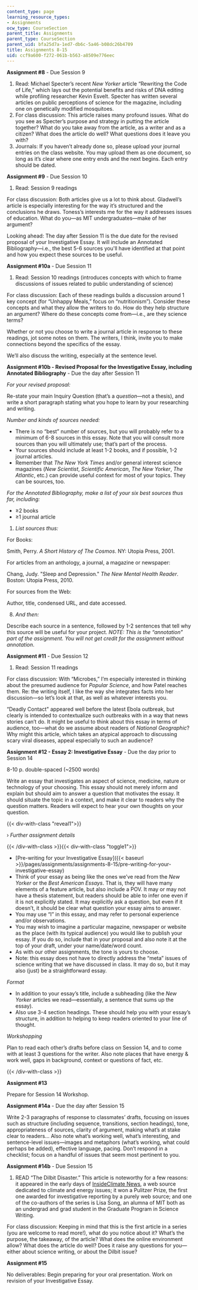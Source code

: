 ```yaml
---
content_type: page
learning_resource_types:
- Assignments
ocw_type: CourseSection
parent_title: Assignments
parent_type: CourseSection
parent_uid: bfa25d7a-1ed7-db6c-5a46-b08dc26b4709
title: Assignments 8-15
uid: ccf9a600-f272-061b-b563-a8509e776eec
---
```


**Assignment #8** - Due Session 9

1.  Read: Michael Specter’s recent _New Yorker_ article “Rewriting the Code of Life,” which lays out the potential benefits and risks of DNA editing while profiling researcher Kevin Esvelt. Specter has written several articles on public perceptions of science for the magazine, including one on genetically modified mosquitoes.
2.  For class discussion: This article raises many profound issues. What do you see as Specter’s purpose and strategy in putting the article together? What do you take away from the article, as a writer and as a citizen? What does the article do well? What questions does it leave you with?
3.  Journals: If you haven’t already done so, please upload your journal entries on the class website. You may upload them as one document, so long as it’s clear where one entry ends and the next begins. Each entry should be dated.

**Assignment #9** - Due Session 10

1.  Read: Session 9 readings

For class discussion: Both articles give us a lot to think about. Gladwell’s article is especially interesting for the way it’s structured and the conclusions he draws. Toness’s interests me for the way it addresses issues of education. What do you—as MIT undergraduates—make of her argument?

Looking ahead: The day after Session 11 is the due date for the revised proposal of your Investigative Essay. It will include an Annotated Bibliography—i.e., the best 5-6 sources you'll have identified at that point and how you expect these sources to be useful.

**Assignment #10a** - Due Session 11

1.  Read: Session 10 readings (introduces concepts with which to frame discussions of issues related to public understanding of science)

For class discussion: Each of these readings builds a discussion around 1 key concept (for “Unhappy Meals,” focus on “nutritionism”). Consider these concepts and what they allow the writers to do. How do they help structure an argument? Where do these concepts come from—i.e., are they science terms?

Whether or not you choose to write a journal article in response to these readings, jot some notes on them. The writers, I think, invite you to make connections beyond the specifics of the essay.

We’ll also discuss the writing, especially at the sentence level.

**Assignment #10b - Revised Proposal for the Investigative Essay, including Annotated Bibliography** - Due the day after Session 11

_For your revised proposal:_

Re-state your main Inquiry Question (that’s a _question_—not a thesis), and write a short paragraph stating what you hope to learn by your researching and writing.

_Number and kinds of sources needed:_

*   There is no “best” number of sources, but you will probably refer to a minimum of 6-8 sources in this essay. Note that you will consult more sources than you will ultimately use; that’s part of the process.
*   Your sources should include at least 1-2 books, and if possible, 1-2 journal articles.
*   Remember that _The New York Times_ and/or general interest science magazines (_New Scientist_, _Scientific American_, _The New Yorker_, _The Atlantic_, etc.) can provide useful context for most of your topics. They can be sources, too.

_For the Annotated Bibliography, make a list of your six best sources thus far, including:_

*   ≥2 books
*   ≥1 journal article

1.  _List sources thus:_

For Books:

Smith, Perry. _A Short History of The Cosmos_. NY: Utopia Press, 2001.

For articles from an anthology, a journal, a magazine or newspaper:

Chang, Judy. "Sleep and Depression." _The New Mental Health Reader_. Boston: Utopia Press, 2010.

For sources from the Web:

Author, title, condensed URL, and date accessed.

8.  _And then:_

Describe each source in a sentence, followed by 1-2 sentences that tell why this source will be useful for your project. _NOTE: This is the “annotation” part of the assignment. You will not get credit for the assignment without annotation_.

**Assignment #11** - Due Session 12

1.  Read: Session 11 readings

For class discussion: With “Microbes,” I’m especially interested in thinking about the presumed audience for _Popular Science_, and how Patel reaches them. Re: the writing itself, I like the way she integrates facts into her discussion—so let’s look at that, as well as whatever interests you.

“Deadly Contact" appeared well before the latest Ebola outbreak, but clearly is intended to contextualize such outbreaks with in a way that news stories can’t do. It might be useful to think about this essay in terms of audience, too—what do we assume about readers of _National Geographic_? Why might this article, which takes an atypical approach to discussing scary viral diseases, appeal especially to such an audience?

**Assignment #12 - Essay 2: Investigative Essay** - Due the day prior to Session 14

8-10 p. double-spaced (~2500 words)

Write an essay that investigates an aspect of science, medicine, nature or technology of your choosing. This essay should not merely inform and explain but should aim to answer a question that motivates the essay. It should situate the topic in a context, and make it clear to readers why the question matters. Readers will expect to hear your own thoughts on your question.

{{< div-with-class "reveal1">}}

› _Further assignment details_

{{< /div-with-class >}}{{< div-with-class "toggle1">}}

*   [Pre-writing for your Investigative Essay]({{< baseurl >}}/pages/assignments/assignments-8-15/pre-writing-for-your-investigative-essay)
*   Think of your essay as being like the ones we’ve read from the _New Yorker_ or the _Best American Essays_. That is, they will have many elements of a feature article, but also include a POV. It may or may not have a thesis statement, but readers should be able to infer one even if it is not explicitly stated. It may explicitly ask a question, but even if it doesn’t, it should be clear what question your essay aims to answer.
*   You may use “I” in this essay, and may refer to personal experience and/or observations.
*   You may wish to imagine a particular magazine, newspaper or website as the place (with its typical audience) you would like to publish your essay. If you do so, include that in your proposal and also note it at the top of your draft, under your name/date/word count.
*   As with our other assignments, the tone is yours to choose.
*   Note: this essay does not have to directly address the “meta” issues of science writing that we have discussed in class. It may do so, but it may also (just) be a straightforward essay.

_Format_

*   In addition to your essay’s title, include a subheading (like the _New Yorker_ articles we read—essentially, a sentence that sums up the essay).
*   Also use 3-4 section headings. These should help you with your essay’s structure, in addition to helping to keep readers oriented to your line of thought.

_Workshopping_

Plan to read each other’s drafts before class on Session 14, and to come with at least 3 questions for the writer. Also note places that have energy & work well, gaps in background, context or questions of fact, etc.

{{< /div-with-class >}}

**Assignment #13**

Prepare for Session 14 Workshop.

**Assignment #14a** - Due the day after Session 15

Write 2-3 paragraphs of response to classmates’ drafts, focusing on issues such as structure (including sequence, transitions, section headings), tone, appropriateness of sources, clarity of argument, making what’s at stake clear to readers... Also note what’s working well, what’s interesting, and sentence-level issues—images and metaphors (what’s working, what could perhaps be added), effective language, pacing. Don’t respond in a checklist; focus on a handful of issues that seem most pertinent to you.

**Assignment #14b** - Due Session 15

1.  READ “The Dilbit Disaster.” This article is noteworthy for a few reasons: it appeared in the early days of [InsideClimate News](https://insideclimatenews.org/about), a web source dedicated to climate and energy issues; it won a Pulitzer Prize, the first one awarded for investigative reporting by a purely web source; and one of the co-authors of the series is Lisa Song, an alumna of MIT both as an undergrad and grad student in the Graduate Program in Science Writing.

For class discussion: Keeping in mind that this is the first article in a series (you are welcome to read more!), what do you notice about it? What’s the purpose, the takeaway, of the article? What does the online environment allow? What does the article do well? Does it raise any questions for you—either about science writing, or about the Dilbit issue?

**Assignment #15**

No deliverables: Begin preparing for your oral presentation. Work on revision of your Investigative Essay.